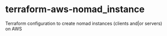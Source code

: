 # terraform-aws-nomad_instance
Terraform configuration to create nomad instances (clients and|or servers) on AWS
